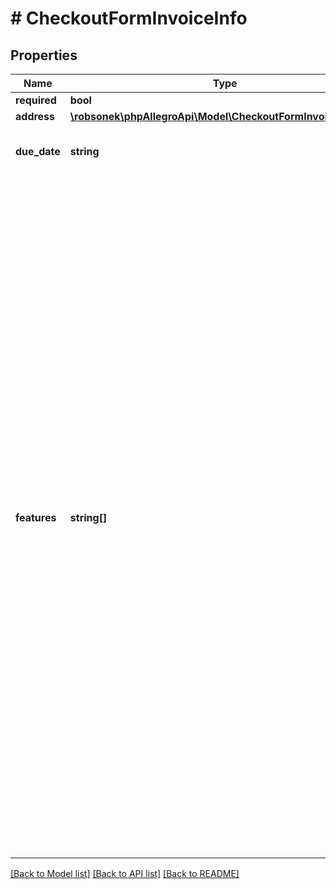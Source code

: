 # # CheckoutFormInvoiceInfo

## Properties

Name | Type | Description | Notes
------------ | ------------- | ------------- | -------------
**required** | **bool** | Is invoice required by buyer? |
**address** | [**\robsonek\phpAllegroApi\Model\CheckoutFormInvoiceAddress**](CheckoutFormInvoiceAddress.md) |  | [optional]
**due_date** | **string** | Due date to put on an invoice for Extended Payment Terms purchases. For other payment methods this field will be null. | [optional]
**features** | **string[]** | Invoice features list:  - VAT_EU_VERIFIED - order&#39;s data is verified for VAT EU transactions. The presence of this feature means that VAT_EU number will appear in &#x60;address.company.ids&#x60; field. This feature flag is mutually exclusive with &#x60;VAT_EU_UNVERIFIED&#x60; feature. Read more: &lt;a href&#x3D;\&quot;../../news/serwisy-zagraniczne-allegro-od-18-listopada-2024-pozwolimy-wszystkim-sprzedajacym-udostepnic-oferty-na-business-allegro-cz-oraz-wdrozymy-wsparcie-dla-transakcji-wewnatrzwspolnotowych-1nayOPKLaSr\&quot; target&#x3D;\&quot;_blank\&quot;&gt;PL&lt;/a&gt; / &lt;a href&#x3D;\&quot;../../news/allegro-foreign-marketplaces-starting-november-18-2024-we-will-allow-all-sellers-to-list-offers-on-business-allegro-cz-and-implement-support-for-intra-community-transactions-1nayOPKLaSr\&quot; target&#x3D;\&quot;_blank\&quot;&gt;EN&lt;/a&gt;.  - VAT_EU_UNVERIFIED - order meets the conditions of VAT EU transaction, but the Buyer&#39;s VAT_EU number is not verified. This feature flag is mutually exclusive with &#x60;VAT_EU_VERIFIED&#x60; feature. Read more: &lt;a href&#x3D;\&quot;../../news/serwisy-zagraniczne-allegro-od-18-listopada-2024-pozwolimy-wszystkim-sprzedajacym-udostepnic-oferty-na-business-allegro-cz-oraz-wdrozymy-wsparcie-dla-transakcji-wewnatrzwspolnotowych-1nayOPKLaSr\&quot; target&#x3D;\&quot;_blank\&quot;&gt;PL&lt;/a&gt; / &lt;a href&#x3D;\&quot;../../news/allegro-foreign-marketplaces-starting-november-18-2024-we-will-allow-all-sellers-to-list-offers-on-business-allegro-cz-and-implement-support-for-intra-community-transactions-1nayOPKLaSr\&quot; target&#x3D;\&quot;_blank\&quot;&gt;EN&lt;/a&gt;. | [optional]

[[Back to Model list]](../../README.md#models) [[Back to API list]](../../README.md#endpoints) [[Back to README]](../../README.md)
